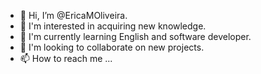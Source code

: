 - 👋 Hi, I’m @EricaMOliveira.
- 👀 I'm interested in acquiring new knowledge.
- 🌱 I'm currently learning English and software developer.
- 💞️ I'm looking to collaborate on new projects.
- 📫 How to reach me ...

<!---
EricaMOliveira/EricaMOliveira is a ✨ special ✨ repository because its `README.md` (this file) appears on your GitHub profile.
You can click the Preview link to take a look at your changes.
--->
